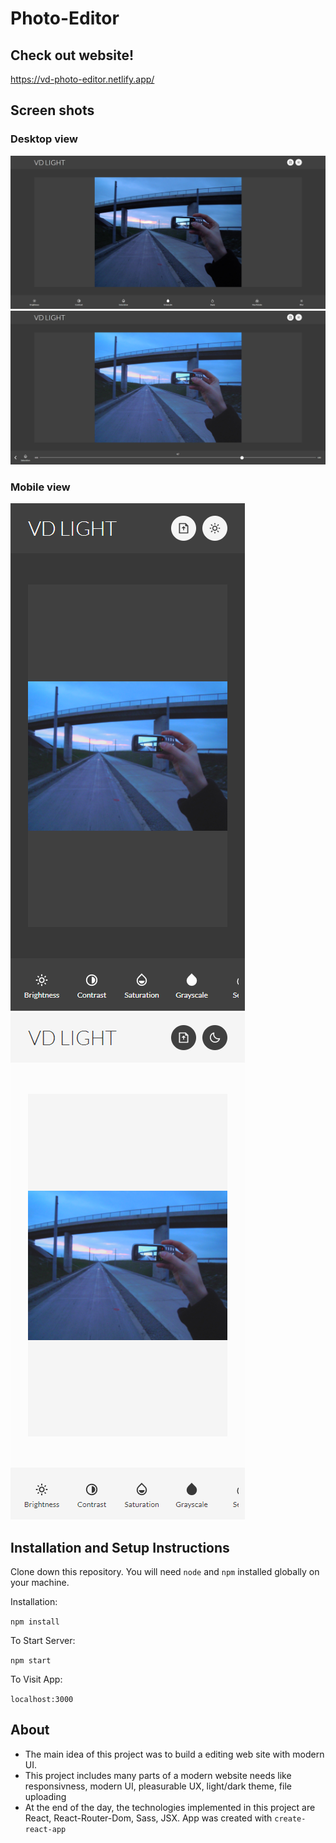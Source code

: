 # Photo-Editor

## Check out website!

https://vd-photo-editor.netlify.app/

## Screen shots

### Desktop view

![Desktop-Version](./readme-images/desktop1.png)
![Desktop-Version](./readme-images/desktop2.png)

### Mobile view

![Mobile-Version-1](./readme-images/mobile.png 'Optional Title')
![Mobile-Version-1](./readme-images/mobile-light.png 'Optional Title')

## Installation and Setup Instructions

Clone down this repository. You will need `node` and `npm` installed globally on your machine.

Installation:

`npm install`

To Start Server:

`npm start`

To Visit App:

`localhost:3000`

## About

- The main idea of this project was to build a editing web site with modern UI.
- This project includes many parts of a modern website needs like responsivness, modern UI, pleasurable UX, light/dark theme, file uploading
- At the end of the day, the technologies implemented in this project are React, React-Router-Dom, Sass, JSX. App was created with `create-react-app`
